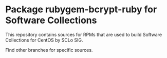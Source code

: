 # Package rubygem-bcrypt-ruby for Software Collections

This repository contains sources for RPMs that are used
to build Software Collections for CentOS by SCLo SIG.

Find other branches for specific sources.
